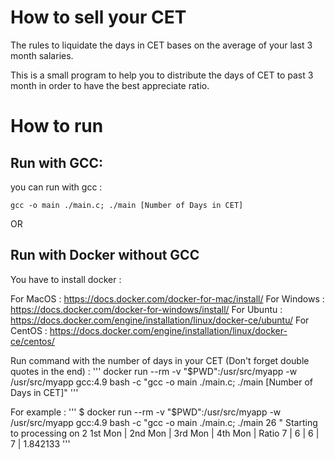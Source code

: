 # How to sell your CET

The rules to liquidate the days in CET bases on the average of your last 3 month salaries.

This is a small program to help you to distribute the days of CET to past 3 month in order to have the best appreciate ratio.

 


# How to run

## Run with GCC:

you can run with gcc :
```
gcc -o main ./main.c; ./main [Number of Days in CET]
```

OR

## Run with Docker without GCC

You have to install docker : 

For MacOS   : https://docs.docker.com/docker-for-mac/install/
For Windows : https://docs.docker.com/docker-for-windows/install/
For Ubuntu  : https://docs.docker.com/engine/installation/linux/docker-ce/ubuntu/
For CentOS  : https://docs.docker.com/engine/installation/linux/docker-ce/centos/


Run command with the number of days in your CET (Don't forget double quotes in the end) : 
'''
docker run --rm -v "$PWD":/usr/src/myapp -w /usr/src/myapp gcc:4.9 bash -c "gcc -o main ./main.c; ./main [Number of Days in CET]"
'''

For example : 
'''
$ docker run --rm -v "$PWD":/usr/src/myapp -w /usr/src/myapp gcc:4.9 bash -c "gcc -o main ./main.c; ./main 26 " 
Starting to processing on 2
1st Mon	|	2nd Mon	|	3rd Mon	|	4th Mon	|	Ratio
7	|	6	|	6	|	7	|	1.842133
'''

